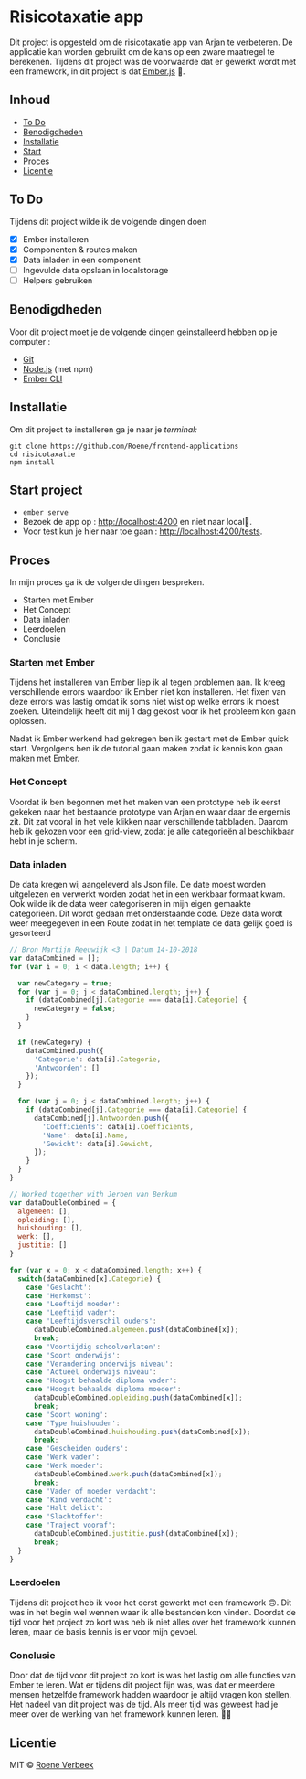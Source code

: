 # Risicotaxatie app
Dit project is opgesteld om de risicotaxatie app van Arjan te verbeteren. De applicatie kan worden gebruikt om de kans op een zware 
maatregel te berekenen.
Tijdens dit project was de voorwaarde dat er gewerkt wordt met een framework, in dit project is dat [Ember.js](https://www.emberjs.com/) 💪.

## Inhoud
* [To Do](#to-do)
* [Benodigdheden](#benodigdheden)
* [Installatie](#installatie)
* [Start](#start-project)
* [Proces](#proces)
* [Licentie](#licentie)

## To Do
Tijdens dit project wilde ik de volgende dingen doen
- [x] Ember installeren
- [x] Componenten & routes maken
- [x] Data inladen in een component
- [ ] Ingevulde data opslaan in localstorage 
- [ ] Helpers gebruiken

## Benodigdheden

Voor dit project moet je de volgende dingen geinstalleerd hebben op je computer : 

* [Git](https://git-scm.com/)
* [Node.js](https://nodejs.org/) (met npm)
* [Ember CLI](https://ember-cli.com/)

## Installatie

Om dit project te installeren ga je naar je _terminal:_
```
git clone https://github.com/Roene/frontend-applications
cd risicotaxatie
npm install
```
## Start project

* `ember serve`
* Bezoek de app op : [http://localhost:4200](http://localhost:4200) en niet naar local👻.
* Voor test kun je hier naar toe gaan : [http://localhost:4200/tests](http://localhost:4200/tests).

## Proces

In mijn proces ga ik de volgende dingen bespreken.

* Starten met Ember
* Het Concept
* Data inladen
* Leerdoelen
* Conclusie

### Starten met Ember
Tijdens het installeren van Ember liep ik al tegen problemen aan. Ik kreeg verschillende errors waardoor ik Ember niet kon installeren. 
Het fixen van deze errors was lastig omdat ik soms niet wist op welke errors ik moest zoeken. Uiteindelijk heeft dit mij 1 dag gekost voor ik het probleem
kon gaan oplossen.

Nadat ik Ember werkend had gekregen ben ik gestart met de Ember quick start. Vergolgens ben ik de tutorial gaan maken zodat ik kennis kon gaan maken met Ember. 

### Het Concept
Voordat ik ben begonnen met het maken van een prototype heb ik eerst gekeken naar het bestaande prototype van Arjan en waar daar de ergernis zit. Dit zat vooral in het vele klikken naar verschillende tabbladen. Daarom heb ik gekozen voor een grid-view, zodat je alle categorieën al beschikbaar hebt in je scherm. 

### Data inladen
De data kregen wij aangeleverd als Json file. De date moest worden uitgelezen en verwerkt worden zodat het in een werkbaar formaat kwam. Ook wilde ik de data weer categoriseren in mijn eigen gemaakte categorieën. Dit wordt gedaan met onderstaande code. Deze data wordt weer meegegeven in een Route zodat in het template de data gelijk goed is gesorteerd

```js 
// Bron Martijn Reeuwijk <3 | Datum 14-10-2018
var dataCombined = [];
for (var i = 0; i < data.length; i++) {

  var newCategory = true;
  for (var j = 0; j < dataCombined.length; j++) {
    if (dataCombined[j].Categorie === data[i].Categorie) {
      newCategory = false;
    }
  }

  if (newCategory) {
    dataCombined.push({
      'Categorie': data[i].Categorie,
      'Antwoorden': []
    });
  }

  for (var j = 0; j < dataCombined.length; j++) {
    if (dataCombined[j].Categorie === data[i].Categorie) {
      dataCombined[j].Antwoorden.push({
        'Coefficients': data[i].Coefficients,
        'Name': data[i].Name,
        'Gewicht': data[i].Gewicht,
      });
    }
  }
}

// Worked together with Jeroen van Berkum
var dataDoubleCombined = {
  algemeen: [],
  opleiding: [],
  huishouding: [],
  werk: [],
  justitie: []
}

for (var x = 0; x < dataCombined.length; x++) {
  switch(dataCombined[x].Categorie) {
    case 'Geslacht':
    case 'Herkomst':
    case 'Leeftijd moeder':
    case 'Leeftijd vader':
    case 'Leeftijdsverschil ouders':
      dataDoubleCombined.algemeen.push(dataCombined[x]);
      break; 
    case 'Voortijdig schoolverlaten':
    case 'Soort onderwijs':
    case 'Verandering onderwijs niveau':
    case 'Actueel onderwijs niveau':
    case 'Hoogst behaalde diploma vader':
    case 'Hoogst behaalde diploma moeder':
      dataDoubleCombined.opleiding.push(dataCombined[x]);
      break;
    case 'Soort woning':
    case 'Type huishouden':
      dataDoubleCombined.huishouding.push(dataCombined[x]);
      break;
    case 'Gescheiden ouders':
    case 'Werk vader':
    case 'Werk moeder':
      dataDoubleCombined.werk.push(dataCombined[x]);
      break;
    case 'Vader of moeder verdacht':
    case 'Kind verdacht':
    case 'Halt delict':
    case 'Slachtoffer':
    case 'Traject vooraf':
      dataDoubleCombined.justitie.push(dataCombined[x]);
      break;
  }
}
``` 

### Leerdoelen
Tijdens dit project heb ik voor het eerst gewerkt met een framework 🙃. Dit was in het begin wel wennen waar ik alle bestanden kon vinden. Doordat de tijd voor het project zo kort was heb ik niet alles over het framework kunnen leren, maar de basis kennis is er voor mijn gevoel. 

### Conclusie
Door dat de tijd voor dit project zo kort is was het lastig om alle functies van Ember te leren. Wat er tijdens dit project fijn was, was dat er meerdere mensen hetzelfde framework hadden waardoor je altijd vragen kon stellen. Het nadeel van dit project was de tijd. Als meer tijd was geweest had je meer over de werking van het framework kunnen leren. 🤔🤔

## Licentie

MIT © [Roene Verbeek](https://github.com/Roene)